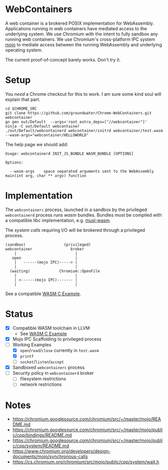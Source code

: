 # WebContainers

A web container is a brokered POSIX implementation for WebAssembly.
Applications running in web containers have mediated access to the underlying system.
We use Chromium with the intent to fully sandbox any running web containers.
We use Chromium's cross-platform IPC system [mojo](https://chromium.googlesource.com/chromium/src/+/master/mojo/README.md) to mediate access between the running WebAssembly and underlying operating system.

The current proof-of-concept barely works. Don't try it.

# Setup

You _need_ a Chrome checkout for this to work.
I am sure some kind soul will explain that part.

```
cd $CHROME_SRC
git clone https://github.com/groundwater/Chrome-WebContainers.git webcontainer
gn gen out/Default  --args='root_extra_deps=["//webcontainer"]'
ninja -C out/Default webcontainer
./out/Default/webcontainerd webcontainer/initrd webcontainer/test.wasm --wasm-args="webcontainer/HELLOWORLD"
```

The help page we should add:

```
Usage: webcontainerd INIT_JS_BUNDLE WASM_BUNDLE [OPTIONS]

Options:

  --wasm-args    space separated arguments sent to the WebAssembly main(int arg, char ** argv) function

```

# Implementation

The `webcontainerc` process, launched in a sandbox by the privileged `webcontainerd` process runs _wasm_ bundles.
Bundles must be compiled with a compatible libc implementation, e.g. [musl-wasm](https://github.com/WebContainer/musl-wasm).

The _system calls_ requiring I/O will be brokered through a privileged process.

```
(sandbox)                 (privileged)
webcontainer                 broker
    |                          |
   open                        |
    |   ------(mojo IPC)-----> |
    |                          |
  (waiting)             Chromium::OpenFile
    |                          |
    | <------(mojo IPC)------- |
    |                          |
```

See a compatible [WASM C Example](https://github.com/groundwater/wasm-c-example).

# Status

- [x] Compatible WASM toolchain in LLVM
  - See [WASM C Example](https://github.com/groundwater/wasm-c-example)
- [x] Mojo IPC Scaffolding to privileged process
- [ ] Working Examples
  - [x] `open`/`read`/`close` currently in `test.wasm`
  - [x] `printf`
  - [ ] `socket`/`listen`/`accept`
- [x] Sandboxed `webcontainerc` process
- [ ] Security policy in `webcontainerd` broker
  - [ ] filesystem restrictions
  - [ ] network restrictions

# Notes

- https://chromium.googlesource.com/chromium/src/+/master/mojo/README.md
- https://chromium.googlesource.com/chromium/src/+/master/mojo/public/cpp/bindings/README.md
- https://chromium.googlesource.com/chromium/src/+/master/mojo/public/cpp/system/README.md
- https://www.chromium.org/developers/design-documents/mojo/synchronous-calls
- https://cs.chromium.org/chromium/src/mojo/public/cpp/system/wait.h
